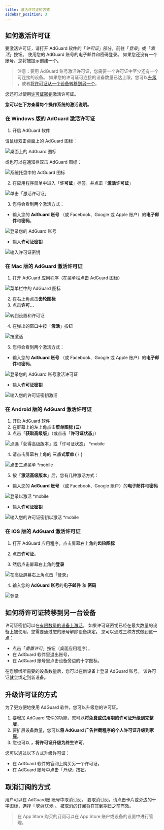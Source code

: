 ```yaml
---
title: 激活许可证的方式
sidebar_position: 3
---
```


## 如何激活许可证

要激活许可证，请打开 AdGuard 软件的「*许可证*」部分，前往「*登录*」或「*激活*」按钮。 使用您的 AdGuard 账号的电子邮件和密码登录。 如果您还没有一个账号，您将被提示创建一个。

> 注意：要用 AdGuard 账号激活许可证，您需要一个许可证中至少还有一个可连接的设备。 如果您的许可证可连接的设备数量已达上限，您可以[升级](#how-to-upgrade-a-license) ，或者[将许可证从一个设备转移到另一个](#how-to-transfer-a-license-to-another-device)。

您还可以使用[许可证密钥](../what-is#license-key)激活许可证。

**您可以在下方查看每个操作系统的激活说明。**

### 在 Windows 版的 AdGuard 激活许可证

1. 开启 AdGuard 软件

请鼠标双击桌面上的 AdGuard 图标：

![桌面上的 AdGuard 图标](https://cdn.adguard.com/public/Adguard/kb/newscreenshots/En/General/windowsEn.png)

或也可以在通知栏双击 AdGuard 图标：

![系统托盘中的 AdGuard 图标](https://cdn.adguard.com/public/Adguard/kb/newscreenshots/En/General/windows2En.png)

2. 在应用程序菜单中进入「**许可证**」标签，并点击「**激活许可证**」

![单击「激活许可证」](https://cdn.adguard.com/public/Adguard/kb/newscreenshots/En/General/windowslicense1en.png)

3. 您将会看到两个激活方式：

- 输入您的 **AdGuard 账号** （或 Facebook、Google 或 Apple 账户）的**电子邮件**和**密码**。

![登录您的 AdGuard 账号](https://cdn.adguard.com/public/Adguard/kb/newscreenshots/En/General/windowslicense2en.png)

- 输入**许可证密钥**

![输入许可证密钥](https://cdn.adguard.com/public/Adguard/kb/newscreenshots/En/General/windowslicense3en.png)

### 在 Mac 版的 AdGuard 激活许可证

1. 打开 AdGuard 应用程序（在菜单栏点击 AdGuard 图标）

![菜单栏中的 AdGuard 图标](https://cdn.adguard.com/public/Adguard/kb/newscreenshots/Ja/General/mac1.png)

2. 在右上角点击**齿轮图标**
3. 点击**许可...**

![转到设置和许可证](https://cdn.adguard.com/public/Adguard/kb/newscreenshots/En/General/macEn.png)

4. 在弹出的窗口中按「**激活**」按钮

![按激活](https://cdn.adguard.com/public/Adguard/kb/newscreenshots/En/General/maclicenseen1.png)

5. 您将会看到两个激活方式：
- 输入您的 **AdGuard 账号** （或 Facebook、Google 或 Apple 账户）的**电子邮件**和**密码**。

![登录您的 AdGuard 账号激活许可证](https://cdn.adguard.com/public/Adguard/kb/newscreenshots/En/General/maclicenseen2.png)

- 输入**许可证密钥**

![输入您的许可证密钥激活](https://cdn.adguard.com/public/Adguard/kb/newscreenshots/En/General/maclicenseen3.png)

### 在 Android 版的 AdGuard 激活许可证

1. 开启 AdGuard 软件
2. 在屏幕上的左上角点击**菜单图标 (☰)**
3. 点击「**获取高级版**」（或点击「**许可证状态**」）

![点选「获得高级版本」或「许可证状态」 *mobile](https://cdn.adguard.com/public/Adguard/kb/newscreenshots/En/General/androidlicense1en.png)

4. 请点击屏幕右上角的 **三点式菜单 (⋮)**

![点击三点菜单 *mobile](https://cdn.adguard.com/public/Adguard/kb/newscreenshots/En/General/android2En.png)

5. 按「**激活高级版本**」后，您有几种激活方式：

- 输入您的 **AdGuard 账号** （或 Facebook、Google 账户）的**电子邮件**和**密码**

![登录以激活 *mobile](https://cdn.adguard.com/public/Adguard/kb/newscreenshots/En/General/androidlicense2en.png)

- 输入**许可证密钥**

![输入您的许可证密钥以激活 *mobile](https://cdn.adguard.com/public/Adguard/kb/newscreenshots/En/General/androidlicense3en.png)

### 在 iOS 版的 AdGuard 激活许可证

1. 打开 AdGuard 应用程序，点击屏幕右上角的**齿轮图标**

2. 点击**许可证**。

3. 然后点击屏幕右上角的**登录**

![在高级屏幕右上角点击「登录」](https://cdn.adguard.com/content/kb/ad_blocker/iOS/ioslicense1en.png)

4. 输入您的 **AdGuard 账号**的**电子邮件** 和 **密码**

![登录](https://cdn.adguard.com/content/kb/ad_blocker/iOS/ioslicense2en.png)

## 如何将许可证转移到另一台设备

许可证密钥可以在[有限数量的设备上激活](../what-is#devices)。 如果许可证密钥已经在最大数量的设备上被使用，您需要通过您的账号解除设备绑定。 您可以通过三种方式做到这一点：
* 点击「*重置许可*」按钮（桌面应用程序），
* 在 AdGuard 软件里退出账号，
* 在 AdGuard 账号里点击设备旁边的十字图标。

在您解绑所需要的设备数量后，您可以在新设备上登录 AdGuard 账号。 该许可证就会绑定到新设备。

## 升级许可证的方式

为了更方便地使用 AdGuard 软件，您可以升级您的许可证。

1. 要增加 AdGuard 软件的功能，您可以**将免费或试用期的许可证升级到完整版**。
2. 要扩展设备数量，您可以**将 AdGuard 广告拦截程序的个人许可证升级到家庭**。
3. 您也可以 **，将许可证升级为终生许可**。

您可以通过以下方式升级许可证：
* 在 AdGuard 软件的官网上购买另一个许可证，
* 在 AdGuard 账号中点击「*升级*」按钮。

## 取消订阅的方式

用户可以在 AdGuard账 账号中取消订阅。 要取消订阅，请点击卡片或旁边的十字图标，选择「*取消订阅*」。 被取消的订阅将在其到期日之前有效。

> 在 App Store 购买的订阅可以在 App Store 账户或设备的设置中进行管理。

